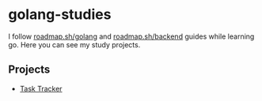 # golang-studies

I follow [roadmap.sh/golang](https://roadmap.sh/golang) and [roadmap.sh/backend](https://roadmap.sh/backend) guides while learning go. Here you can see my study projects.

## Projects

- [Task Tracker](https://github.com/selahaddinislamoglu/golang-studies/tree/main/projects/task-tracker)


